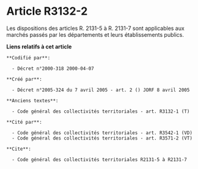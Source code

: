 # Article R3132-2

Les dispositions des articles R. 2131-5 à R. 2131-7 sont applicables aux marchés passés par les départements et leurs
établissements publics.

**Liens relatifs à cet article**

	**Codifié par**:

	  - Décret n°2000-318 2000-04-07

	**Créé par**:

	  - Décret n°2005-324 du 7 avril 2005 - art. 2 () JORF 8 avril 2005

	**Anciens textes**:

	  - Code général des collectivités territoriales - art. R3132-1 (T)

	**Cité par**:

	  - Code général des collectivités territoriales - art. R3542-1 (VD)
	  - Code général des collectivités territoriales - art. R3571-2 (VT)

	**Cite**:

	  - Code général des collectivités territoriales R2131-5 à R2131-7
